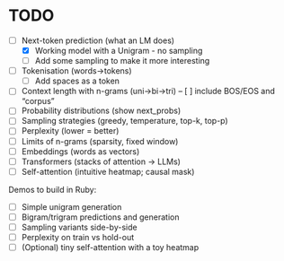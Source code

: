 # TODO
- [ ] Next-token prediction (what an LM does)
  - [X] Working model with a Unigram - no sampling
  - [ ] Add some sampling to make it more interesting
- [ ] Tokenisation (words→tokens)
  - [ ] Add spaces as a token
- [ ] Context length with n-grams (uni→bi→tri)
– [ ] include BOS/EOS and “corpus”
- [ ] Probability distributions (show next_probs)
- [ ] Sampling strategies (greedy, temperature, top-k, top-p)
- [ ] Perplexity (lower = better)
- [ ] Limits of n-grams (sparsity, fixed window)
- [ ] Embeddings (words as vectors)
- [ ] Transformers (stacks of attention → LLMs)
- [ ] Self-attention (intuitive heatmap; causal mask)

Demos to build in Ruby:
- [ ] Simple unigram generation
- [ ] Bigram/trigram predictions and generation
- [ ] Sampling variants side-by-side
- [ ] Perplexity on train vs hold-out
- [ ] (Optional) tiny self-attention with a toy heatmap
